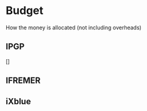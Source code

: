 # Budget

How the money is allocated (not including overheads)

## IPGP

[] 

## IFREMER

## iXblue
